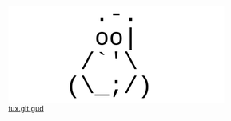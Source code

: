 <img src="./.github/tuxgit.png" alt="tux :3"> <a href="https://alexzsk.github.io" target="_blank" rel="noopener noreferrer">tux.git.gud</a></p>
    </main>
